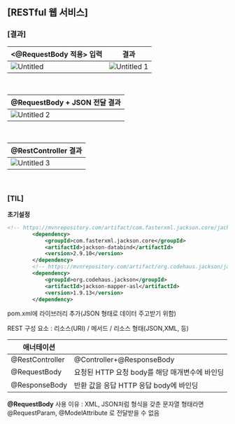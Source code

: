 ## [RESTful 웹 서비스]

### [결과]

| <@RequestBody 적용> 입력 |   결과 |
| --- | --- |
|![Untitled](https://github.com/jyeeeh/chunjae_it_edu/assets/145963612/d75d280e-bc2f-4a05-894d-1a1d54f25aac) |![Untitled 1](https://github.com/jyeeeh/chunjae_it_edu/assets/145963612/1c69ad54-e79c-45e3-8f45-5ce6f682eaa8)|

<br>


| @RequestBody + JSON 전달 결과 |
| --- |
|![Untitled 2](https://github.com/jyeeeh/chunjae_it_edu/assets/145963612/f00aae16-762d-42fd-99c6-267bfb0e5481)|
<br>

| @RestController 결과 |
| --- |
|![Untitled 3](https://github.com/jyeeeh/chunjae_it_edu/assets/145963612/b2e4bd43-caf2-4dce-8622-77503533b6ad)|
<br>

### [TIL]

**초기설정**

```xml
<!-- https://mvnrepository.com/artifact/com.fasterxml.jackson.core/jackson-databind -->
		<dependency>
			<groupId>com.fasterxml.jackson.core</groupId>
			<artifactId>jackson-databind</artifactId>
			<version>2.9.10</version>
		</dependency>
		<!-- https://mvnrepository.com/artifact/org.codehaus.jackson/jackson-mapper-asl -->
		<dependency>
			<groupId>org.codehaus.jackson</groupId>
			<artifactId>jackson-mapper-asl</artifactId>
			<version>1.9.13</version>
		</dependency>
```

pom.xml에 라이브러리 추가(JSON 형태로 데이터 주고받기 위함)

REST 구성 요소 : 리소스(URI) / 메서드 / 리소스 형태(JSON,XML, 등)

| 애너테이션 |  |
| --- | --- |
| @RestController | @Controller+@ResponseBody |
| @RequestBody | 요청된 HTTP 요청 body를 해당 매개변수에 바인딩 |
| @ResponseBody | 반환 값을 응답 HTTP 응답 body에 바인딩 |

**@RequestBody** 사용 이유 : XML, JSON처럼 형식을 갖춘 문자열 형태라면 @RequestParam, @ModelAttribute 로 전달받을 수 없음
